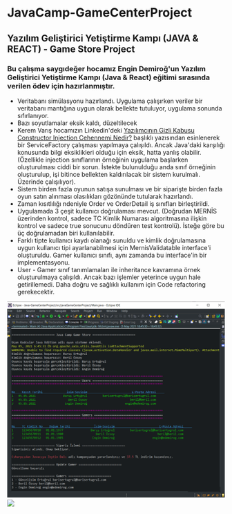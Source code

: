 # JavaCamp-GameCenterProject
## Yazılım Geliştirici Yetiştirme Kampı (JAVA &amp; REACT) - Game Store Project
### Bu çalışma saygıdeğer hocamız Engin Demiroğ'un Yazılım Geliştirici Yetiştirme Kampı (Java & React) eğitimi sırasında verilen ödev için hazırlanmıştır.

* Veritabanı simülasyonu hazırlandı. Uygulama çalışırken veriler bir veritabanı mantığına uygun olarak bellekte tutuluyor, uygulama sonunda sıfırlanıyor.
* Bazı soyutlamalar eksik kaldı, düzeltilecek
* Kerem Varış hocamızın Linkedin'deki <a href="https://www.linkedin.com/pulse/yaz%C4%B1l%C4%B1mc%C4%B1n%C4%B1n-gizli-kabusu-constructor-injection-cehennemi-kerem-varis"/>Yazılımcının Gizli Kabusu Constructor Injection Cehennemi Nedir?</a> başlıklı yazısından esinlenerek bir ServiceFactory çalışması yapılmaya çalışıldı. Ancak Java'daki karşılığı konusunda bilgi eksiklikleri olduğu için eksik, hatta yanlış olabilir. (Özellikle injection sınıflarının örneğinin uygulama başlarken oluşturulması ciddi bir sorun. İstekte bulunulduğu anda sınıf örneğinin oluşturulup, işi bitince bellekten kaldırılacak bir sistem kurulmalı. Üzerinde çalışılıyor).
* Sistem birden fazla oyunun satışa sunulması ve bir siparişte birden fazla oyun satın alınması olasılıkları gözönünde tutularak hazırlandı.
* Zaman kısıtlılığı ndeniyle Order ve OrderDetail iş sınıfları birleştirildi.
* Uygulamada 3 çeşit kullanıcı doğrulaması mevcut. (Doğrudan MERNİS üzerinden kontrol, sadece TC Kimlik Numarası algoritmasına ilişkin kontrol ve sadece true sonucunu döndüren test kontrolü). İsteğe göre bu üç doğrulamadan biri kullanılabilir.
* Farklı tipte kullanıcı kaydı olanağı sunuldu ve kimlik doğrulamasına uygun kullanıcı tipi ayarlanabilmesi için MernisValidatable interface'i oluşturuldu. Gamer kullanıcı sınıfı, aynı zamanda bu interface'in bir implementasyonu.
* User - Gamer sınıf tanımlamaları ile inheritance kavramına örnek oluşturulmaya çalışıldı. Ancak bazı işlemler yeterince uygun hale getirillemedi. Daha doğru ve sağlıklı kullanım için Code refactoring gerekecektir.

<img src="https://github.com/barisertugrul/JavaCamp-GameCenterProject/blob/master/images/java_game_center_output.png"/>


<a href="https://github.com/barisertugrul/JavaCamp-GameCenterProject">
  <img align="center" src="https://github-readme-stats.vercel.app/api/pin/?username=barisertugrul&show_owner=true&custom_title=Odevler&theme=vision-friendly-dark&repo=JavaCamp-GameCenterProject" />
</a>
